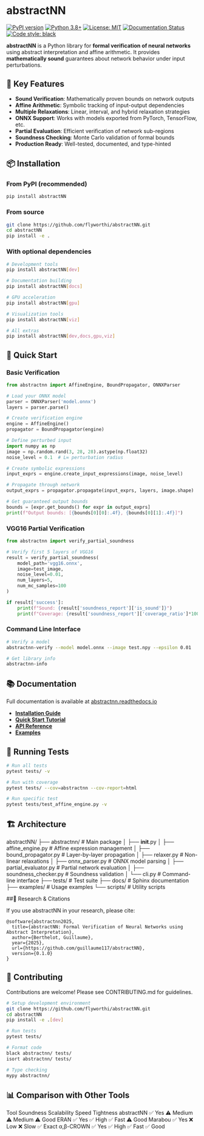 # abstractNN

[![PyPI version](https://badge.fury.io/py/abstractNN.svg)](https://badge.fury.io/py/abstractNN)
[![Python 3.8+](https://img.shields.io/badge/python-3.8+-blue.svg)](https://www.python.org/downloads/)
[![License: MIT](https://img.shields.io/badge/License-MIT-yellow.svg)](https://opensource.org/licenses/MIT)
[![Documentation Status](https://readthedocs.org/projects/abstractnn/badge/?version=latest)](https://abstractnn.readthedocs.io/en/latest/?badge=latest)
[![Code style: black](https://img.shields.io/badge/code%20style-black-000000.svg)](https://github.com/psf/black)

**abstractNN** is a Python library for **formal verification of neural networks** using abstract interpretation and affine arithmetic. It provides **mathematically sound** guarantees about network behavior under input perturbations.

## 🎯 Key Features

- **Sound Verification**: Mathematically proven bounds on network outputs
- **Affine Arithmetic**: Symbolic tracking of input-output dependencies
- **Multiple Relaxations**: Linear, interval, and hybrid relaxation strategies
- **ONNX Support**: Works with models exported from PyTorch, TensorFlow, etc.
- **Partial Evaluation**: Efficient verification of network sub-regions
- **Soundness Checking**: Monte Carlo validation of formal bounds
- **Production Ready**: Well-tested, documented, and type-hinted

## 📦 Installation

### From PyPI (recommended)

```bash
pip install abstractNN
```

### From source

```bash
git clone https://github.com/flyworthi/abstractNN.git
cd abstractNN
pip install -e .
```

### With optional dependencies

```bash
# Development tools
pip install abstractNN[dev]

# Documentation building
pip install abstractNN[docs]

# GPU acceleration
pip install abstractNN[gpu]

# Visualization tools
pip install abstractNN[viz]

# All extras
pip install abstractNN[dev,docs,gpu,viz]
```

## 🚀 Quick Start

### Basic Verification

```python
from abstractnn import AffineEngine, BoundPropagator, ONNXParser

# Load your ONNX model
parser = ONNXParser('model.onnx')
layers = parser.parse()

# Create verification engine
engine = AffineEngine()
propagator = BoundPropagator(engine)

# Define perturbed input
import numpy as np
image = np.random.rand(3, 28, 28).astype(np.float32)
noise_level = 0.1  # L∞ perturbation radius

# Create symbolic expressions
input_exprs = engine.create_input_expressions(image, noise_level)

# Propagate through network
output_exprs = propagator.propagate(input_exprs, layers, image.shape)

# Get guaranteed output bounds
bounds = [expr.get_bounds() for expr in output_exprs]
print(f"Output bounds: [{bounds[0][0]:.4f}, {bounds[0][1]:.4f}]")
```

### VGG16 Partial Verification

```python
from abstractnn import verify_partial_soundness

# Verify first 5 layers of VGG16
result = verify_partial_soundness(
    model_path='vgg16.onnx',
    image=test_image,
    noise_level=0.01,
    num_layers=5,
    num_mc_samples=100
)

if result['success']:
    print(f"Sound: {result['soundness_report']['is_sound']}")
    print(f"Coverage: {result['soundness_report']['coverage_ratio']*100:.1f}%")
```

### Command Line Interface

```bash
# Verify a model
abstractnn-verify --model model.onnx --image test.npy --epsilon 0.01

# Get library info
abstractnn-info
```

## 📚 Documentation

Full documentation is available at [abstractnn.readthedocs.io](https://abstractnn.readthedocs.io)

- **[Installation Guide](https://abstractnn.readthedocs.io/en/latest/installation.html)**
- **[Quick Start Tutorial](https://abstractnn.readthedocs.io/en/latest/quickstart.html)**
- **[API Reference](https://abstractnn.readthedocs.io/en/latest/api/modules.html)**
- **[Examples](https://abstractnn.readthedocs.io/en/latest/tutorials/index.html)**

## 🧪 Running Tests

```bash
# Run all tests
pytest tests/ -v

# Run with coverage
pytest tests/ --cov=abstractnn --cov-report=html

# Run specific test
pytest tests/test_affine_engine.py -v
```

## 🏗️ Architecture

abstractNN/
├── abstractnn/           # Main package
│   ├── __init__.py
│   ├── affine_engine.py  # Affine expression management
│   ├── bound_propagator.py  # Layer-by-layer propagation
│   ├── relaxer.py        # Non-linear relaxations
│   ├── onnx_parser.py    # ONNX model parsing
│   ├── partial_evaluator.py  # Partial network evaluation
│   ├── soundness_checker.py  # Soundness validation
│   └── cli.py            # Command-line interface
├── tests/                # Test suite
├── docs/                 # Sphinx documentation
├── examples/             # Usage examples
└── scripts/              # Utility scripts

##🔬 Research & Citations

If you use abstractNN in your research, please cite:

```cite
@software{abstractnn2025,
  title={abstractNN: Formal Verification of Neural Networks using Abstract Interpretation},
  author={Berthelot, Guillaume},
  year={2025},
  url={https://github.com/guillaume117/abstractNN},
  version={0.1.0}
}
```

## 🤝 Contributing
Contributions are welcome! Please see CONTRIBUTING.md for guidelines.

```bash
# Setup development environment
git clone https://github.com/flyworthi/abstractNN.git
cd abstractNN
pip install -e .[dev]

# Run tests
pytest tests/

# Format code
black abstractnn/ tests/
isort abstractnn/ tests/

# Type checking
mypy abstractnn/
```

## 📊 Comparison with Other Tools


Tool	Soundness	Scalability	Speed	Tightness
abstractNN	✅ Yes	⚠️ Medium	⚠️ Medium	⚠️ Good
ERAN	✅ Yes	✅ High	✅ Fast	⚠️ Good
Marabou	✅ Yes	❌ Low	❌ Slow	✅ Exact
α,β-CROWN	✅ Yes	✅ High	✅ Fast	✅ Good